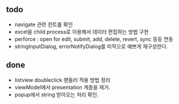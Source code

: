 ﻿## todo

- navigate 관련 컨트롤 확인
- excel을 child process로 이용해서 데이터 편집하는 방법 구현
- perforce : open for edit, submit, add, delete, revert, sync 등등 연동
- stringInputDialog, errorNotifyDialog를 미적으로 예쁘게 재구성한다.

## done

- listview doubleclick 핸들러 적용 방법 정리
- viewModel에서 presentation 계층을 제거.
- popup에서 string 받아오는 처리 확인.

